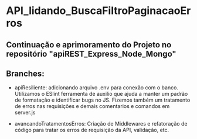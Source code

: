 # API_lidando_BuscaFiltroPaginacaoErros

## Continuação e aprimoramento do Projeto no repositório "apiREST_Express_Node_Mongo"

## Branches:

- apiResiliente: adicionando arquivo .env para conexão com o banco. Utilizamos o ESlint ferramenta de auxilio que ajuda a manter um padrão de formatação e identificar bugs no JS. Fizemos também um tratamento de erros nas requisições e demais comentarios e comandos em server.js

- avancandoTratamentosErros: Criação de Middlewares e refatoração de código para tratar os erros de requisição da API, validação, etc.